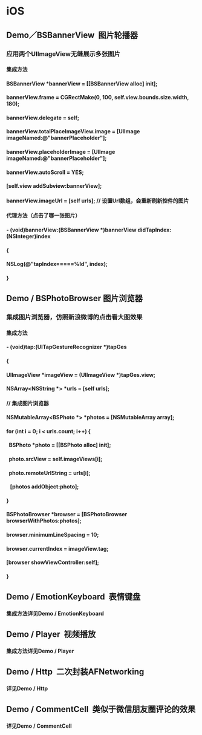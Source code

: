 # iOS
## Demo／BSBannerView  图片轮播器
### 应用两个UIImageView无缝展示多张图片
#### 集成方法 
#### BSBannerView *bannerView = [[BSBannerView alloc] init];
#### bannerView.frame = CGRectMake(0, 100, self.view.bounds.size.width, 180);
#### bannerView.delegate = self;
#### bannerView.totalPlaceImageView.image = [UIImage imageNamed:@"bannerPlaceholder"];
#### bannerView.placeholderImage = [UIImage imageNamed:@"bannerPlaceholder"];
#### bannerView.autoScroll = YES; 
#### [self.view addSubview:bannerView];
#### bannerView.imageUrl = [self urls]; // 设置Url数组，会重新刷新控件的图片

#### 代理方法（点击了哪一张图片）
#### - (void)bannerView:(BSBannerView *)bannerView didTapIndex:(NSInteger)index
#### {
####    NSLog(@"tapIndex=====%ld", index);
#### }


## Demo / BSPhotoBrowser  图片浏览器
### 集成图片浏览器，仿照新浪微博的点击看大图效果
#### 集成方法
#### - (void)tap:(UITapGestureRecognizer *)tapGes
#### {
#### UIImageView *imageView = (UIImageView *)tapGes.view;
#### NSArray<NSString *> *urls = [self urls];  
#### // 集成图片浏览器
#### NSMutableArray<BSPhoto *> *photos = [NSMutableArray array];
#### for (int i = 0; i < urls.count; i++) {
####    BSPhoto *photo = [[BSPhoto alloc] init];
####    photo.srcView = self.imageViews[i];
####    photo.remoteUrlString = urls[i];
####    [photos addObject:photo];
#### }
#### BSPhotoBrowser *browser = [BSPhotoBrowser browserWithPhotos:photos];
#### browser.minimumLineSpacing = 10;
#### browser.currentIndex = imageView.tag;
#### [browser showViewController:self];
#### }


## Demo / EmotionKeyboard  表情键盘
#### 集成方法详见Demo / EmotionKeyboard
## Demo / Player  视频播放
#### 集成方法详见Demo / Player
## Demo / Http  二次封装AFNetworking
#### 详见Demo / Http
## Demo / CommentCell  类似于微信朋友圈评论的效果
#### 详见Demo / CommentCell


